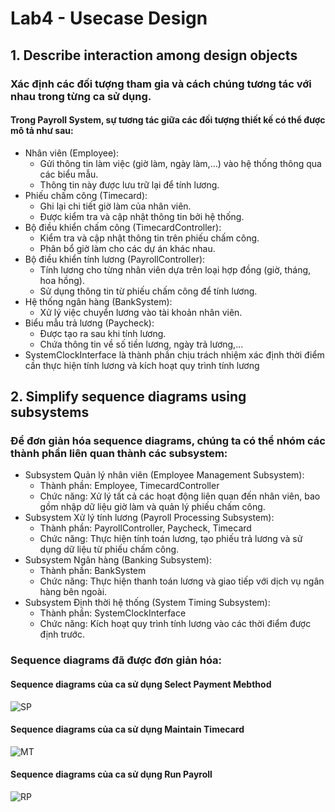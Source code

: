 # Lab4 - Usecase Design 

## 1. Describe interaction among design objects 

### Xác định các đối tượng tham gia và cách chúng tương tác với nhau trong từng ca sử dụng.

#### Trong Payroll System, sự tương tác giữa các đối tượng thiết kế có thể được mô tả như sau:
- Nhân viên (Employee):
  - Gửi thông tin làm việc (giờ làm, ngày làm,...) vào hệ thống thông qua các biểu mẫu.
  - Thông tin này được lưu trữ lại để tính lương.
- Phiếu chấm công (Timecard):
  - Ghi lại chi tiết giờ làm của nhân viên.
  - Được kiểm tra và cập nhật thông tin bởi hệ thống.
- Bộ điều khiển chấm công (TimecardController):
  - Kiểm tra và cập nhật thông tin trên phiếu chấm công.
  - Phân bổ giờ làm cho các dự án khác nhau.
- Bộ điều khiển tính lương (PayrollController):
  - Tính lương cho từng nhân viên dựa trên loại hợp đồng (giờ, tháng, hoa hồng).
  - Sử dụng thông tin từ phiếu chấm công để tính lương.
- Hệ thống ngân hàng (BankSystem):
  - Xử lý việc chuyển lương vào tài khoản nhân viên.
- Biểu mẫu trả lương (Paycheck):
  - Được tạo ra sau khi tính lương.
  - Chứa thông tin về số tiền lương, ngày trả lương,...
- SystemClockInterface là thành phần chịu trách nhiệm xác định thời điểm cần thực hiện tính lương và kích hoạt quy trình tính lương

## 2. Simplify sequence diagrams using subsystems 

### Để đơn giản hóa sequence diagrams, chúng ta có thể nhóm các thành phần liên quan thành các subsystem:
- Subsystem Quản lý nhân viên (Employee Management Subsystem):
  - Thành phần: Employee, TimecardController
  - Chức năng: Xử lý tất cả các hoạt động liên quan đến nhân viên, bao gồm nhập dữ liệu giờ làm và quản lý phiếu chấm công.
- Subsystem Xử lý tính lương (Payroll Processing Subsystem):
  - Thành phần: PayrollController, Paycheck, Timecard
  - Chức năng: Thực hiện tính toán lương, tạo phiếu trả lương và sử dụng dữ liệu từ phiếu chấm công.
- Subsystem Ngân hàng (Banking Subsystem):
  - Thành phần: BankSystem
  - Chức năng: Thực hiện thanh toán lương và giao tiếp với dịch vụ ngân hàng bên ngoài.
- Subsystem Định thời hệ thống (System Timing Subsystem):
  - Thành phần: SystemClockInterface
  - Chức năng: Kích hoạt quy trình tính lương vào các thời điểm được định trước.

### Sequence diagrams đã được đơn giản hóa:
#### Sequence diagrams của ca sử dụng Select Payment Mebthod

![SP](https://www.planttext.com/api/plantuml/png/b9HDReCm48NtFeML5P7I2sHHfMswo29g97A1YPc05MCZUuZ4sRheaNg56Z24dx0eEu_dVNv-3Fn-_-mSWQKoLmm46Si_yqAP2f4LlYo5B40JNtLLVWGDAUReYt5vSPKZp5SSNA_hgsF02IfhbE8dQmGw9tKwqOU61VaxwDjS4weBchYfyRFCvygskEnLP2XkdQzcCMxP0y4574wmNVa1PdroBw_pZFYMErGeo9zIPtf4oamIhTcyqykd4NcrHR8IxnYs3lfg8WpQGx9cCud7p4nwJeha8q41DgctHunv_wANqkeHvhc19re1IfGA26DGOAk81fH5IFDU6lCQhTTsfO7x3NSDi66q_Gi9EBZtW3qIIEL6d2Bi_JUFs7DZ0YfTD3On7Lwla5gIR2zIJqDK3AUYkyg6TxRUX32bfZLZZFjd1dn-25dGxegsJVfi0YMQK1_9BR7xoTvoRKXUgs0xtBOOhjQjnQTZFU1ae9ElEzeFS5dKdSyc7-j2tFv3I5EqOIVyPtpcEzH9_Nlx0m00__y30000)

#### Sequence diagrams của ca sử dụng Maintain Timecard

![MT](https://www.planttext.com/api/plantuml/png/d9H1ReCm44Ntd6B4YaZj1RAeiaWMMKIAGjlzn4nIgyP6zZWIP-kYH-eLQbgW1KpKb8Kb1l_dhy-7ZxVtbMEqx4kLe61ZOLDMojH4IHN6KiWADKFQJM676izKKXZc_kXgnrIcWAxNzTCXO8-rDKh1tXf1pabz7kdR3JFoDJ8UqT58r8r_L4dlzFvXwWcM87Nb-L6M9D0MQsAKocNStGVU8fdA0cliBw0kg6I1J1rjX9aeuXJnGkArGnoyeh4TL0pR4tHRG3fuRavE85onGoQfX5CSNkPyDfYf96xM4dkhym3B6TcxR37h8XQ-DYnFTUv5qu5M6qsxVujBAAIh5DQxe0ZDoz8-XyP5MBzX9wzKdIuIKg4aexIs-d8rhtcd6skDpQXPswhyo_CGGBhuSyLy5ItOjhXh7rtfMgm6Gzw1XBb6lQqLJr_IlXUt9JqG-rytCv_ZVDX3yIgatVpSFW400F__0m00)

#### Sequence diagrams của ca sử dụng Run Payroll

![RP](https://www.planttext.com/api/plantuml/png/f9LDRi8m48NtEON5Yahq0brKKEW2YKf8eGSOd25OE7PaJohbR5tqIBr2JUmGaJXLex8RPzxdDpyatvzVIqjWg2fa0foqOMbj2OkrrFooLOJc11oJqgK8BafGn6Pxg8sMaksDvcYjK3bBgwDjT3C6beM4s-6zV0C4Hx3O4xN78oh7v6Vab_Q29hXFUG5r6Pe9fnqsYLN87fy7jjaJ8oFo74ru4WgUFoJ98DVf1nKuG8wqalArAAMk4G-YG0uckoA6sN4B1gaogbLULNFiuqOCHMWS9Aya4AOWmGYqCTW8gsbvKvD2un3jKOInO3RmlJKl7UcHXOyRQuC4Gjfv6UATi3IrLwdZfGHKJPfKLMQ-fYRRoqiVRRE5Mq0_VCncK_syD-JV7VMtr8bBVw7BBb1HloK9I6BR4mkFsHlIMMTC-8Ld1mFAdj0apFq6yFY553JDQjG7lU9SLyERnuYH-fKcSQg3nQwdNUHfVnsHrFc0rSudWfqsfPtERoD2wLvFqUQkmPudUqQLkMPrW_Hnryr_65LPV9-YxxYsWzVijNR_MIIXbSCi7UVw1VW1003__mC0)
